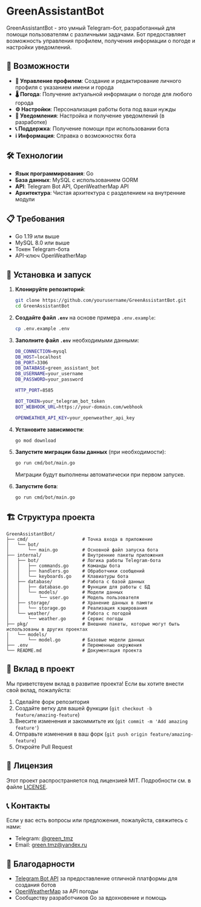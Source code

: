 # GreenAssistantBot

GreenAssistantBot - это умный Telegram-бот, разработанный для помощи пользователям с различными задачами. Бот предоставляет возможность управления профилем, получения информации о погоде и настройки уведомлений.

## 🚀 Возможности

- **👤 Управление профилем**: Создание и редактирование личного профиля с указанием имени и города
- **🌡️ Погода**: Получение актуальной информации о погоде для любого города
- **⚙️ Настройки**: Персонализация работы бота под ваши нужды
- **🔔 Уведомления**: Настройка и получение уведомлений (в разработке)
- **📞 Поддержка**: Получение помощи при использовании бота
- **ℹ️ Информация**: Справка о возможностях бота

## 🛠️ Технологии

- **Язык программирования**: Go
- **База данных**: MySQL с использованием GORM
- **API**: Telegram Bot API, OpenWeatherMap API
- **Архитектура**: Чистая архитектура с разделением на внутренние модули

## 📋 Требования

- Go 1.19 или выше
- MySQL 8.0 или выше
- Токен Telegram-бота
- API-ключ OpenWeatherMap

## 🚀 Установка и запуск

1. **Клонируйте репозиторий**:
   ```bash
   git clone https://github.com/yourusername/GreenAssistantBot.git
   cd GreenAssistantBot
   ```

2. **Создайте файл `.env`** на основе примера `.env.example`:
   ```bash
   cp .env.example .env
   ```

3. **Заполните файл `.env`** необходимыми данными:
   ```bash
   DB_CONNECTION=mysql
   DB_HOST=localhost
   DB_PORT=3306
   DB_DATABASE=green_assistant_bot
   DB_USERNAME=your_username
   DB_PASSWORD=your_password
   
   HTTP_PORT=8585
   
   BOT_TOKEN=your_telegram_bot_token
   BOT_WEBHOOK_URL=https://your-domain.com/webhook
   
   OPENWEATHER_API_KEY=your_openweather_api_key
   ```

4. **Установите зависимости**:
   ```bash
   go mod download
   ```

5. **Запустите миграции базы данных** (при необходимости):
   ```bash
   go run cmd/bot/main.go
   ```
   Миграции будут выполнены автоматически при первом запуске.

6. **Запустите бота**:
   ```bash
   go run cmd/bot/main.go
   ```

## 🏗️ Структура проекта

```
GreenAssistantBot/
├── cmd/                    # Точка входа в приложение
│   └── bot/
│       └── main.go         # Основной файл запуска бота
├── internal/               # Внутренние пакеты приложения
│   ├── bot/                # Логика работы Telegram-бота
│   │   ├── commands.go     # Команды бота
│   │   ├── handlers.go     # Обработчики сообщений
│   │   └── keyboards.go    # Клавиатуры бота
│   ├── database/           # Работа с базой данных
│   │   ├── database.go     # Функции для работы с БД
│   │   └── models/         # Модели данных
│   │       └── user.go     # Модель пользователя
│   ├── storage/            # Хранение данных в памяти
│   │   └── storage.go      # Реализация кэширования
│   └── weather/            # Работа с погодой
│       └── weather.go      # Сервис погоды
├── pkg/                    # Внешние пакеты, которые могут быть использованы в других проектах
│   └── models/             
│       └── model.go        # Базовые модели данных
├── .env                    # Переменные окружения
└── README.md               # Документация проекта
```

## 🤝 Вклад в проект

Мы приветствуем вклад в развитие проекта! Если вы хотите внести свой вклад, пожалуйста:

1. Сделайте форк репозитория
2. Создайте ветку для вашей функции (`git checkout -b feature/amazing-feature`)
3. Внесите изменения и закоммитьте их (`git commit -m 'Add amazing feature'`)
4. Отправьте изменения в ваш форк (`git push origin feature/amazing-feature`)
5. Откройте Pull Request

## 📄 Лицензия

Этот проект распространяется под лицензией MIT. Подробности см. в файле [LICENSE](LICENSE).

## 📞 Контакты

Если у вас есть вопросы или предложения, пожалуйста, свяжитесь с нами:

- Telegram: [@green_tmz](https://t.me/green_tmz)
- Email: green.tmz@yandex.ru

## 🙏 Благодарности

- [Telegram Bot API](https://core.telegram.org/bots/api) за предоставление отличной платформы для создания ботов
- [OpenWeatherMap](https://openweathermap.org/api) за API погоды
- Сообществу разработчиков Go за вдохновение и помощь